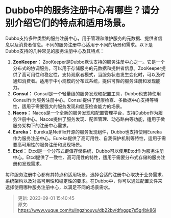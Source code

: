 # Dubbo中的服务注册中心有哪些？请分别介绍它们的特点和适用场景。

Dubbo支持多种类型的服务注册中心，用于管理和维护服务的元数据、提供者信息以及消费者信息。不同的服务注册中心适用于不同的场景和需求。以下是Dubbo支持的几种常见的服务注册中心及其特点：



1.  **ZooKeeper：** ZooKeeper是Dubbo默认支持的服务注册中心之一。它是一个分布式的协调服务，可以用于存储服务的元数据和提供者信息。ZooKeeper提供了高可用性和稳定性，支持观察者模式，当服务状态发生变化时，可以及时通知消费者。适用于中小规模的分布式系统，提供可靠的服务注册和发现能力。 
2.  **Consul：** Consul是一个轻量级的服务发现和配置工具，Dubbo也支持使用Consul作为服务注册中心。Consul提供了健康检查、多数据中心支持等特性，适用于需要强大的服务发现和健康检查能力的场景。 
3.  **Nacos：** Nacos是一个全新的服务发现和配置管理平台，支持Dubbo作为服务注册中心。Nacos提供了服务发现、配置管理、动态路由等功能，适用于微服务架构下的注册中心需求。 
4.  **Eureka：** Eureka是Netflix开源的服务发现组件，Dubbo也支持使用Eureka作为服务注册中心。Eureka提供了高可用性、自我保护机制等特性，适用于需要高可用性的服务注册和发现场景。 
5.  **Etcd：** Etcd是一个分布式键值存储系统，Dubbo可以使用Etcd作为服务注册中心。Etcd提供了一致性、高可用性的特性，适用于需要分布式存储的服务注册和发现需求。 



每种服务注册中心都有其特点和适用场景，选择合适的注册中心取决于业务需求、系统架构以及对高可用性和稳定性的要求。在Dubbo中，你可以通过配置文件来选择使用哪种服务注册中心，以满足不同的场景需求。



> 更新: 2023-09-01 15:40:45  
> 原文: <https://www.yuque.com/tulingzhouyu/db22bv/dfxggp7s5g4bk86i>